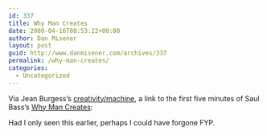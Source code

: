 ```yaml
---
id: 337
title: Why Man Creates
date: 2008-04-16T08:53:22+00:00
author: Dan Misener
layout: post
guid: http://www.danmisener.com/archives/337
permalink: /why-man-creates/
categories:
  - Uncategorized
---
```

Via Jean Burgess&#8217;s [creativity/machine](http://creativitymachine.net/2008/03/21/awesome-animations-the-history-of-the-world-science-and-religion-and-everything/), a link to the first five minutes of Saul Bass&#8217;s [Why Man Creates](http://en.wikipedia.org/wiki/Why_Man_Creates):



Had I only seen this earlier, perhaps I could have forgone FYP.